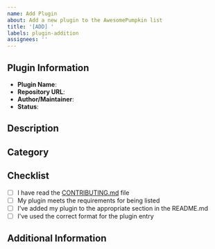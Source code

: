 ```yaml
---
name: Add Plugin
about: Add a new plugin to the AwesomePumpkin list
title: '[ADD] '
labels: plugin-addition
assignees: ''
---
```


## Plugin Information

- **Plugin Name**: 
- **Repository URL**: 
- **Author/Maintainer**: 
- **Status**: <!-- Maintained, In Development, Limited Functionality, Discontinued -->

## Description

<!-- A brief description of what your plugin does (1-2 sentences) -->

## Category

<!-- Which category does your plugin best fit into? -->
<!-- Choose from: Official Plugins, Development Plugins, World Management, Administration, Gameplay, Economy, Utilities, or suggest a new one -->

## Checklist

- [ ] I have read the [CONTRIBUTING.md](../../CONTRIBUTING.md) file
- [ ] My plugin meets the requirements for being listed
- [ ] I've added my plugin to the appropriate section in the README.md
- [ ] I've used the correct format for the plugin entry

## Additional Information

<!-- Any other details you'd like to share about your plugin -->